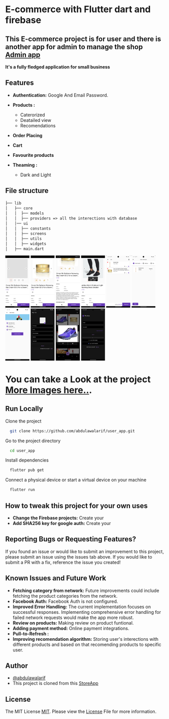 
# E-commerce with Flutter dart and firebase

## This E-commerce project is for user and there is another app for admin to manage the shop [Admin app](https://github.com/abdulawalarif/shop_owner_app.git)
  
**It's a fully fledged application for small business**



## Features
* **Authentication:** Google And Email Password. 
* **Products :**
  - Caterorized  
  - Deatailed view
  - Recomendations

* **Order Placing**
* **Cart**  
* **Favourite products**
* **Theaming :**   
  - Dark and Light 

## File structure

    
    ├── lib
    │   ├── core  
    │   │  ├── models 
    │   │  ├── providers => all the interections with database
    │   │── ui
    │   │  ├── constants
    │   │  ├── screens
    │   │  ├── utils
    │   │  ├── widgets
    │   ├── main.dart                  
     
 
<img src="ProjectSnap/light_theme/12.png" width="15%" alt="Demo of this application" />
<img src="ProjectSnap/light_theme/13.png" width="15%" alt="Demo of this application" />
<img src="ProjectSnap/light_theme/14.png" width="15%" alt="Demo of this application" />
<img src="ProjectSnap/light_theme/44.png" width="15%" alt="Demo of this application" />
<img src="ProjectSnap/light_theme/26.png" width="15%" alt="Demo of this application" />
<img src="ProjectSnap/light_theme/21.png" width="15%" alt="OrderPlacing first step" />
<img src="ProjectSnap/light_theme/49.png" width="15%" alt="order confirmed" />
<img src="ProjectSnap/dark_theme/40.png" width="15%" alt="Registration Form" />
<img src="ProjectSnap/dark_theme/33.png" width="15%" alt="Demo of this application" />
<img src="ProjectSnap/dark_theme/39.png" width="15%" alt="Demo of this application" />
</br>

 
# You can take a Look at the project [More Images here..](images.md).



 

## Run Locally

Clone the project

```bash
  git clone https://github.com/abdulawalarif/user_app.git
```

Go to the project directory

```bash
  cd user_app
```

Install dependencies

```bash
  flutter pub get
```

Connect a physical device or start a virtual device on your machine

```bash
  flutter run
```



## How to tweak this project for your own uses
* **Change the Firebase projects:** Create your 
* **Add SHA256 key for google auth:** Create your 

 

## Reporting Bugs or Requesting Features?

If you found an issue or would like to submit an improvement to this project,
please submit an issue using the issues tab above. If you would like to submit a PR with a fix, reference the issue you created!

##  Known Issues and Future Work
* **Fetching category from network:** Future improvements could include fetching the product categories from the network.
* **Facebook Auth:** Facebook Auth is not configured. 
* **Improved Error Handling:** The current implementation focuses on successful responses. Implementing comprehensive error handling for failed network requests would make the app more robust.
* **Review on products:** Making review on product funtional. 
* **Adding payment method:** Online payment integrations. 
* **Pull-to-Refresh :**
* **Improving recomendation algorithm:** Storing user's interections with different products and based on that recomending products to specific user.

## Author

- [@abdulawalarif](https://github.com/abdulawalarif) 
- This project is cloned from this [StoreApp](https://github.com/nur4nnis4/store_app)
  
## License


The MIT License [MIT](https://choosealicense.com/licenses/mit/). Please view the [License](LICENSE) File for more information.








   